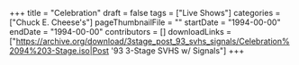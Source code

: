 +++
title = "Celebration"
draft = false
tags = ["Live Shows"]
categories = ["Chuck E. Cheese's"]
pageThumbnailFile = ""
startDate = "1994-00-00"
endDate = "1994-00-00"
contributors = []
downloadLinks = ["https://archive.org/download/3stage_post_93_svhs_signals/Celebration%2094%203-Stage.iso|Post '93 3-Stage SVHS w/ Signals"]
+++
